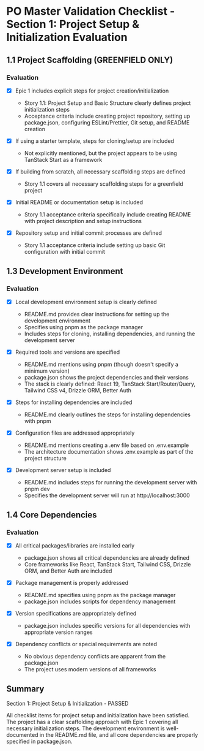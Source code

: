 # PO Master Validation Checklist - Section 1: Project Setup & Initialization Evaluation

## 1.1 Project Scaffolding (GREENFIELD ONLY)

### Evaluation
- [x] Epic 1 includes explicit steps for project creation/initialization
  - Story 1.1: Project Setup and Basic Structure clearly defines project initialization steps
  - Acceptance criteria include creating project repository, setting up package.json, configuring ESLint/Prettier, Git setup, and README creation

- [x] If using a starter template, steps for cloning/setup are included
  - Not explicitly mentioned, but the project appears to be using TanStack Start as a framework

- [x] If building from scratch, all necessary scaffolding steps are defined
  - Story 1.1 covers all necessary scaffolding steps for a greenfield project

- [x] Initial README or documentation setup is included
  - Story 1.1 acceptance criteria specifically include creating README with project description and setup instructions

- [x] Repository setup and initial commit processes are defined
  - Story 1.1 acceptance criteria include setting up basic Git configuration with initial commit

## 1.3 Development Environment

### Evaluation
- [x] Local development environment setup is clearly defined
  - README.md provides clear instructions for setting up the development environment
  - Specifies using pnpm as the package manager
  - Includes steps for cloning, installing dependencies, and running the development server

- [x] Required tools and versions are specified
  - README.md mentions using pnpm (though doesn't specify a minimum version)
  - package.json shows the project dependencies and their versions
  - The stack is clearly defined: React 19, TanStack Start/Router/Query, Tailwind CSS v4, Drizzle ORM, Better Auth

- [x] Steps for installing dependencies are included
  - README.md clearly outlines the steps for installing dependencies with pnpm

- [x] Configuration files are addressed appropriately
  - README.md mentions creating a .env file based on .env.example
  - The architecture documentation shows .env.example as part of the project structure

- [x] Development server setup is included
  - README.md includes steps for running the development server with pnpm dev
  - Specifies the development server will run at http://localhost:3000

## 1.4 Core Dependencies

### Evaluation
- [x] All critical packages/libraries are installed early
  - package.json shows all critical dependencies are already defined
  - Core frameworks like React, TanStack Start, Tailwind CSS, Drizzle ORM, and Better Auth are included

- [x] Package management is properly addressed
  - README.md specifies using pnpm as the package manager
  - package.json includes scripts for dependency management

- [x] Version specifications are appropriately defined
  - package.json includes specific versions for all dependencies with appropriate version ranges

- [x] Dependency conflicts or special requirements are noted
  - No obvious dependency conflicts are apparent from the package.json
  - The project uses modern versions of all frameworks

## Summary

Section 1: Project Setup & Initialization - PASSED

All checklist items for project setup and initialization have been satisfied. The project has a clear scaffolding approach with Epic 1 covering all necessary initialization steps. The development environment is well-documented in the README.md file, and all core dependencies are properly specified in package.json.